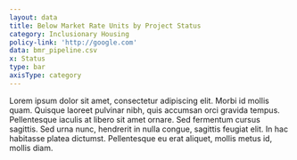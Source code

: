 ```yaml
---
layout: data
title: Below Market Rate Units by Project Status
category: Inclusionary Housing
policy-link: 'http://google.com'
data: bmr_pipeline.csv
x: Status
type: bar
axisType: category
---
```


Lorem ipsum dolor sit amet, consectetur adipiscing elit. Morbi id mollis quam. Quisque laoreet pulvinar nibh, quis accumsan orci gravida tempus. Pellentesque iaculis at libero sit amet ornare. Sed fermentum cursus sagittis. Sed urna nunc, hendrerit in nulla congue, sagittis feugiat elit. In hac habitasse platea dictumst. Pellentesque eu erat aliquet, mollis metus id, mollis diam.